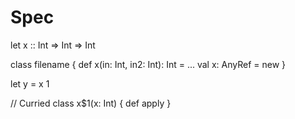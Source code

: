 # Spec



let x :: Int => Int => Int


class filename {
 def x(in: Int, in2: Int): Int = ...
 val x: AnyRef = new
}


let y = x 1

// Curried
class x$1(x: Int) {
 def apply
}
